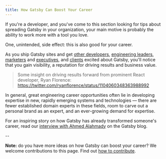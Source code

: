 ```yaml
---
title: How Gatsby Can Boost Your Career
---
```


If you're a developer, and you've come to this section looking for tips about spreading Gatsby in your organization, your main motive is probably the ability to work more with a tool you love.

One, unintended, side effect: this is also good for your career.

As you ship Gatsby sites and get [other developers](/docs/winning-over-developers), [engineering leaders](/docs/winning-over-engineering-leaders), [marketers](/docs/winning-over-marketers) and [executives](/docs/winning-over-executives), and [clients](/docs/winning-over-executives) excited about Gatsby, you'll notice that you gain visibility, a reputation for driving results and business value.

> Some insight on driving results forward from prominent React developer, Ryan Florence: <https://twitter.com/ryanflorence/status/1104060348363988992>

In general, great engineering career opportunities often lie in developing expertise in new, rapidly emerging systems and technologies ― there are fewer established domain experts in these fields, room to carve out a personal brand as an expert, and an ever-growing demand for expertise.

For an inspiring story on how Gatsby has already transformed someone's career, read our [interview with Ahmed Alahmady](/blog/2019-05-03-how-gatsby-helped-jump-start-my-engineering-career/) on the Gatsby blog.

\--

**Note:** do you have more ideas on how Gatsby can boost your career? We welcome contributions to this page. Find out [how to contribute](/contributing/docs-contributions/).
